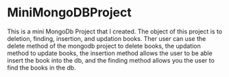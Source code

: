 # MiniMongoDBProject
This is a mini MongoDb Project that I created. The object of this project is to deletion, finding, insertion, and updation books. Ther user can use the delete method of the mongodb project to delete books, the updation method to update books, the insertion method allows the user to be able insert the book into the db, and the finding method allows you the user to find the books in the db. 
